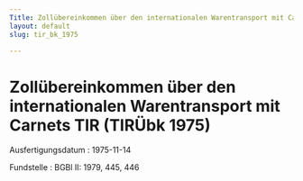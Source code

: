 ```yaml
---
Title: Zollübereinkommen über den internationalen Warentransport mit Carnets TIR
layout: default
slug: tir_bk_1975

---
```


# Zollübereinkommen über den internationalen Warentransport mit Carnets TIR (TIRÜbk 1975)

Ausfertigungsdatum
:   1975-11-14

Fundstelle
:   BGBl II: 1979, 445, 446

